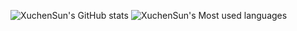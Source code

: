 ![XuchenSun's GitHub stats](https://github-readme-stats.vercel.app/api?username=XuchenSun&show_icons=true&theme=merko)
![XuchenSun's Most used languages](https://github-readme-stats.vercel.app/api/top-langs?username=XuchenSun&show_icons=true&count_private=true&theme=gotham)


